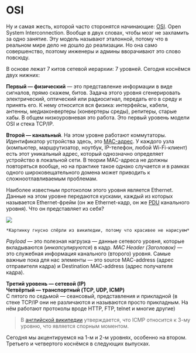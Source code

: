 # OSI

Ну и самая жесть, которой часто сторонятся начинающие: [OSI](http://en.wikipedia.org/wiki/OSI_model). Open System Interconnection. Вообще в двух словах, чтобы мозг не захламить за одно занятие. Эту модель называют эталонной, потому что в реальном мире дело не дошло до реализации. Но она само совершенство, поэтому инженеры и админы вворачивают это слово повсюду.

В основе лежат 7 китов сетевой иерархии: 7 уровней. Сегодня коснёмся двух нижних:

**Первый — физический** — это представление информации в виде сигналов, прямо скажем, битов. Задача этого уровня сгенерировать электрический, оптический или радиосигнал, передать его в среду и принять его. К нему относится вся физика: интерфейсы, кабели, антенны, медиаконвертеры \(конвертеры среды\), репитеры, старые хабы. В общем низкоуровневая это работа. Это первый уровень модели OSI и стека TCP/IP.

**Второй — канальный**. На этом уровне работают коммутаторы. Идентификатор устройства здесь, это [MAC-адрес](http://ru.wikipedia.org/wiki/MAC-адрес). У каждого узла \(компьютер, маршрутизатор, ноутбук, IP-телефон, любой Wi-Fi-клиент\) есть этот уникальный адрес, который однозначно определяет устройство в локальной сети. В теории MAC-адреса не должны повторяться вообще, но на практике такое однако случается и в рамках одного широковещательного домена может приводить к сложноотлавливаемым проблемам.

Наиболее известным протоколом этого уровня является Ethernet. Данные на этом уровне передаются кусками, каждый из которых называется Ethernet-фрейм \(он же Ethernet-кадр, он же [PDU](http://en.wikipedia.org/wiki/Protocol_data_unit) канального уровня\). Что он представляет из себя?

![](http://upload.wikimedia.org/wikipedia/commons/thumb/1/13/Ethernet_Type_II_Frame_format.svg/700px-Ethernet_Type_II_Frame_format.svg.png)

```text
*Картинку гнусно спёрли из википедии, потому что красивее не нарисуем*
```

_Payload_ — это полезная нагрузка — данные сетевого уровня, которые вкладываются \(_инкапсулируются_\) в кадр. _MAC Header \(Заголовок\)_ — это служебная информация канального \(второго\) уровня. Самые важные пока для нас элементы — это source MAC-address \(адрес отправителя кадра\) и Destination MAC-address \(адрес получателя кадра\).

**Третий уровень — сетевой \(IP\)**  
**Четвёртый — транспортный \(TCP, UDP, ICMP\)**  
С пятого по седьмой — сеансовый, представления и прикладной \(в стеке TCP/IP они не различаются и называются просто прикладным. На нём работают протоколы вроде HTTP, FTP, telnet и многие другие\)

> В [английской википедии](http://en.wikipedia.org/wiki/OSI_model) утверждается, что ICMP относится к 3-му уровню, что является спорным моментом.

Сегодня мы акцентируемся на 1-м и 2-м уровнях, особенно на втором. Третьего и четвертого коснёмся в следующих выпусках.

